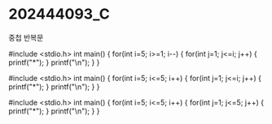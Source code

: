 # 202444093_C

중첩 반복문

#include <stdio.h>
int main()
{
    for(int i=5; i>=1; i--)
    {
        for(int j=1; j<=i; j++)
        {
            printf("*");
        }
        printf("\n");
    }
}

#include <stdio.h>
int main()
{
    for(int i=5; i<=5; i++)
    {
        for(int j=1; j<=i; j++)
        {
            printf("*");
        }
        printf("\n");
    }
}

#include <stdio.h>
int main()
{
    for(int i=5; i<=5; i++)
    {
        for(int j=1; j<=5; j++)
        {
            printf("*");
        }
        printf("\n");
    }
}
